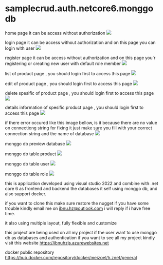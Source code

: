 # samplecrud.auth.netcore6.monggodb

home page it can be access without authorization
![](screenshot/home.jpeg)

login page it can be access without authorization and on this page you can login with user
![](screenshot/login.jpeg)

register page it can be access without authorization and on this page you'r registering or creating new user with default role member
![](screenshot/register.jpeg)

list of product page , you should login first to access this page
![](screenshot/listproduct.jpeg)

edit of product page , you should login first to access this page
![](screenshot/editproduct.jpeg)

delete spesific of product page , you should login first to access this page
![](screenshot/deleteproduct.jpeg)

details information of spesific product page , you should login first to access this page
![](screenshot/detailproduct.jpeg)

if there error occured like this image bellow, is it because there are no value on connectiong string for fixing it just make sure you fill with your correct connection string and the name of database
![](screenshot/error.png)

monggo db preview database
![](screenshot/database.jpeg)

monggo db table product
![](screenshot/tableproductdb.jpeg)

monggo db table user
![](screenshot/tablesuserdb.jpeg)

monggo db table role
![](screenshot/tablerolesdb.jpeg)

this is application developed using visual studio 2022 and combine with .net core 6 as frontend and backend the databases it self using monggo db, and also support docker.

if you want to clone this make sure restore the nugget if you have some trouble kindly email me on ibnu.hz@outlook.com i will reply if i have free time.

it also using multiple layout, fully flexible and customize

this project are being used on all my project if the user want to use monggo db as databases and authentication
if you want to see all my project kindly visit this website https://ibnuhzjs.azurewebsites.net

docker public repository https://hub.docker.com/repository/docker/meizoel/h.znet/general